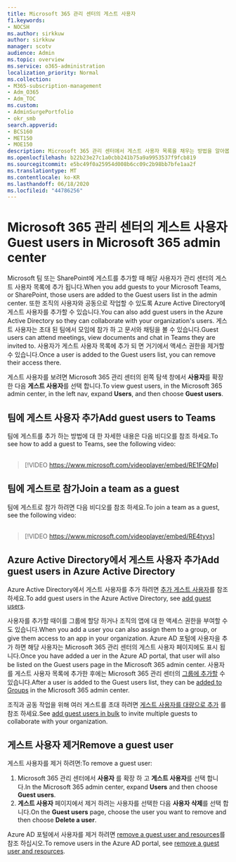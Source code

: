 ```yaml
---
title: Microsoft 365 관리 센터의 게스트 사용자
f1.keywords:
- NOCSH
ms.author: sirkkuw
author: sirkkuw
manager: scotv
audience: Admin
ms.topic: overview
ms.service: o365-administration
localization_priority: Normal
ms.collection:
- M365-subscription-management
- Adm_O365
- Adm_TOC
ms.custom:
- AdminSurgePortfolio
- okr_smb
search.appverid:
- BCS160
- MET150
- MOE150
description: Microsoft 365 관리 센터에서 게스트 사용자 목록을 채우는 방법을 알아봅니다.
ms.openlocfilehash: b22b23e27c1a0cbb241b75a9a9953537f9fcb819
ms.sourcegitcommit: e5bc49f0a25954d008b6cc09c2b98bb7bfe1aa2f
ms.translationtype: MT
ms.contentlocale: ko-KR
ms.lasthandoff: 06/18/2020
ms.locfileid: "44786256"
---
```

# <a name="guest-users-in-microsoft-365-admin-center"></a><span data-ttu-id="5bf0a-103">Microsoft 365 관리 센터의 게스트 사용자</span><span class="sxs-lookup"><span data-stu-id="5bf0a-103">Guest users in Microsoft 365 admin center</span></span>

<span data-ttu-id="5bf0a-104">Microsoft 팀 또는 SharePoint에 게스트를 추가할 때 해당 사용자가 관리 센터의 게스트 사용자 목록에 추가 됩니다.</span><span class="sxs-lookup"><span data-stu-id="5bf0a-104">When you add guests to your Microsoft Teams, or SharePoint, those users are added to the Guest users list in the admin center.</span></span> <span data-ttu-id="5bf0a-105">또한 조직의 사용자와 공동으로 작업할 수 있도록 Azure Active Directory에 게스트 사용자를 추가할 수 있습니다.</span><span class="sxs-lookup"><span data-stu-id="5bf0a-105">You can also add guest users in the Azure Active Directory so they can collaborate with your organization's users.</span></span> <span data-ttu-id="5bf0a-106">게스트 사용자는 초대 된 팀에서 모임에 참가 하 고 문서와 채팅을 볼 수 있습니다.</span><span class="sxs-lookup"><span data-stu-id="5bf0a-106">Guest users can attend meetings, view documents and chat in Teams they are invited to.</span></span>
<span data-ttu-id="5bf0a-107">사용자가 게스트 사용자 목록에 추가 되 면 거기에서 액세스 권한을 제거할 수 있습니다.</span><span class="sxs-lookup"><span data-stu-id="5bf0a-107">Once a user is added to the Guest users list, you can remove their access there.</span></span>

<span data-ttu-id="5bf0a-108">게스트 사용자를 보려면 Microsoft 365 관리 센터의 왼쪽 탐색 창에서 **사용자**를 확장 한 다음 **게스트 사용자**를 선택 합니다.</span><span class="sxs-lookup"><span data-stu-id="5bf0a-108">To view guest users, in the Microsoft 365 admin center, in the left nav, expand **Users**, and then choose **Guest users**.</span></span>

## <a name="add-guest-users-to-teams"></a><span data-ttu-id="5bf0a-109">팀에 게스트 사용자 추가</span><span class="sxs-lookup"><span data-stu-id="5bf0a-109">Add guest users to Teams</span></span>

<span data-ttu-id="5bf0a-110">팀에 게스트를 추가 하는 방법에 대 한 자세한 내용은 다음 비디오를 참조 하세요.</span><span class="sxs-lookup"><span data-stu-id="5bf0a-110">To see how to add a guest to Teams, see the following video:</span></span> <br><br>

> [!VIDEO https://www.microsoft.com/videoplayer/embed/RE1FQMp]

## <a name="join-a-team-as-a-guest"></a><span data-ttu-id="5bf0a-111">팀에 게스트로 참가</span><span class="sxs-lookup"><span data-stu-id="5bf0a-111">Join a team as a guest</span></span>

<span data-ttu-id="5bf0a-112">팀에 게스트로 참가 하려면 다음 비디오를 참조 하세요.</span><span class="sxs-lookup"><span data-stu-id="5bf0a-112">To join a team as a guest, see the following video:</span></span><br><br>

> [!VIDEO https://www.microsoft.com/videoplayer/embed/RE4tyys]

## <a name="add-guest-users-in-azure-active-directory"></a><span data-ttu-id="5bf0a-113">Azure Active Directory에서 게스트 사용자 추가</span><span class="sxs-lookup"><span data-stu-id="5bf0a-113">Add guest users in Azure Active Directory</span></span>

<span data-ttu-id="5bf0a-114">Azure Active Directory에서 게스트 사용자를 추가 하려면 [추가 게스트 사용자](https://docs.microsoft.com/azure/active-directory/b2b/b2b-quickstart-add-guest-users-portal)를 참조 하세요.</span><span class="sxs-lookup"><span data-stu-id="5bf0a-114">To add guest users in the Azure Active Directory, see [add guest users](https://docs.microsoft.com/azure/active-directory/b2b/b2b-quickstart-add-guest-users-portal).</span></span>

<span data-ttu-id="5bf0a-115">사용자를 추가할 때이를 그룹에 할당 하거나 조직의 앱에 대 한 액세스 권한을 부여할 수도 있습니다.</span><span class="sxs-lookup"><span data-stu-id="5bf0a-115">When you add a user you can also assign them to a group, or give them access to an app in your organization.</span></span> <span data-ttu-id="5bf0a-116">Azure AD 포털에 사용자을 추가 하면 해당 사용자는 Microsoft 365 관리 센터의 게스트 사용자 페이지에도 표시 됩니다.</span><span class="sxs-lookup"><span data-stu-id="5bf0a-116">Once you have added a uer in the Azure AD portal, that user will also be listed on the Guest users page in the Microsoft 365 admin center.</span></span>
<span data-ttu-id="5bf0a-117">사용자를 게스트 사용자 목록에 추가한 후에는 Microsoft 365 관리 센터의 [그룹에 추가할](../create-groups/manage-guest-access-in-groups.md#add-guests-to-a-microsoft-365-group-from-the-admin-center) 수 있습니다.</span><span class="sxs-lookup"><span data-stu-id="5bf0a-117">After a user is added to the Guest users list, they can be [added to Groups](../create-groups/manage-guest-access-in-groups.md#add-guests-to-a-microsoft-365-group-from-the-admin-center) in the Microsoft 365 admin center.</span></span>

<span data-ttu-id="5bf0a-118">조직과 공동 작업을 위해 여러 게스트를 초대 하려면 [게스트 사용자를 대량으로 추가](https://docs.microsoft.com/azure/active-directory/b2b/tutorial-bulk-invite) 를 참조 하세요.</span><span class="sxs-lookup"><span data-stu-id="5bf0a-118">See [add guest users in bulk](https://docs.microsoft.com/azure/active-directory/b2b/tutorial-bulk-invite) to invite multiple guests to collaborate with your organization.</span></span>


## <a name="remove-a-guest-user"></a><span data-ttu-id="5bf0a-119">게스트 사용자 제거</span><span class="sxs-lookup"><span data-stu-id="5bf0a-119">Remove a guest user</span></span>

<span data-ttu-id="5bf0a-120">게스트 사용자를 제거 하려면:</span><span class="sxs-lookup"><span data-stu-id="5bf0a-120">To remove a guest user:</span></span>

1. <span data-ttu-id="5bf0a-121">Microsoft 365 관리 센터에서 **사용자** 를 확장 하 고 **게스트 사용자**를 선택 합니다.</span><span class="sxs-lookup"><span data-stu-id="5bf0a-121">In the Microsoft 365 admin center, expand **Users** and then choose **Guest users**.</span></span>
1. <span data-ttu-id="5bf0a-122">**게스트 사용자** 페이지에서 제거 하려는 사용자를 선택한 다음 **사용자 삭제**를 선택 합니다.</span><span class="sxs-lookup"><span data-stu-id="5bf0a-122">On the **Guest users** page, choose the user you want to remove and then choose **Delete a user**.</span></span> 

<span data-ttu-id="5bf0a-123">Azure AD 포털에서 사용자를 제거 하려면 [remove a guest user and resources](https://docs.microsoft.com/azure/active-directory/b2b/b2b-quickstart-add-guest-users-portal#clean-up-resources)를 참조 하십시오.</span><span class="sxs-lookup"><span data-stu-id="5bf0a-123">To remove users in the Azure AD portal, see [remove a guest user and resources](https://docs.microsoft.com/azure/active-directory/b2b/b2b-quickstart-add-guest-users-portal#clean-up-resources).</span></span>
